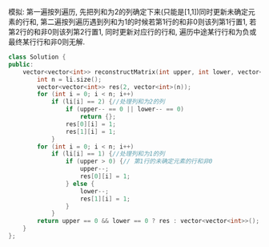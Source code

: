 模拟: 第一遍按列遍历, 先把列和为2的列确定下来(只能是[1,1])同时更新未确定元素的行和, 第二遍按列遍历遇到列和为1的时候若第1行的和非0则该列第1行置1, 若第2行的和非0则该列第2行置1, 同时更新对应行的行和, 遍历中途某行行和为负或最终某行行和非0则无解.
```cpp
class Solution {
public:
    vector<vector<int>> reconstructMatrix(int upper, int lower, vector<int> &li) {
        int n = li.size();
        vector<vector<int>> res(2, vector<int>(n));
        for (int i = 0; i < n; i++)
            if (li[i] == 2) {//处理列和为2的列
                if (upper-- == 0 || lower-- == 0)
                    return {};
                res[0][i] = 1;
                res[1][i] = 1;
            }
        for (int i = 0; i < n; i++)
            if (li[i] == 1) {//处理列和为1的列
                if (upper > 0) {// 第1行的未确定元素的行和非0
                    upper--;
                    res[0][i] = 1;
                } else {
                    lower--;
                    res[1][i] = 1;
                }
            }
        return upper == 0 && lower == 0 ? res : vector<vector<int>>();
    }
};
```
